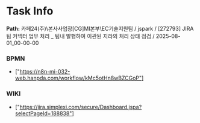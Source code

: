 # Task Info

**Path:** 카페24(주)\본사사업장\[CG]MI본부\EC기술지원팀 / jspark / [272793] JIRA 팀 커넥터 업무 처리 _ 팀내 발행하여 이관된 지라의 처리 상태 점검 / 2025-08-01_00-00-00

### BPMN
- ["https://n8n-mi-032-web.hanpda.com/workflow/kMc5otHn8wBZCGoP"]

### WIKI
- ["https://jira.simplexi.com/secure/Dashboard.jspa?selectPageId=188838"]


